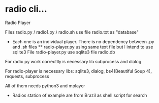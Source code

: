 # radio cli...
Radio Player

Files radio.py / radio1.py / radio.sh use file radio.txt as "database"
* Each one is an individual player. There is no dependency between .py and .sh files
** radio-player.py using same text file but I intend to use sqlite3
File radio-player.py use sqlite3 file radio.db

For radio.py work correctlly is necessary lib subprocess and dialog

For radio-player is necessary libs: sqlite3, dialog, bs4(Beautiful Soup 4), requests, subprocess

All of them needs python3 and mplayer

* Radios station of example are from Brazil as shell script for search

